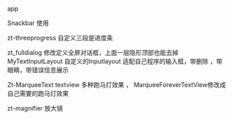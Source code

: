 app

Snackbar 使用

zt-threeprogress
自定义三段是进度条


zt_fulldialog
修改定义全屏对话框，上面一层隐形顶部也能去掉
MyTextInputLayout 自定义的Inputlayout 适配自己程序的输入框，带删除 ，带眼睛，带错误信息展示


Zt-MarqueeText
textview 多种跑马灯效果 ， MarqueeForeverTextView修改成自己需要的跑马灯效果

zt-magnifier
放大镜
